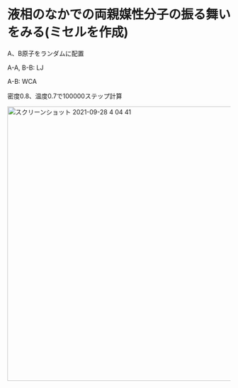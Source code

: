 # 液相のなかでの両親媒性分子の振る舞いをみる(ミセルを作成)

A、B原子をランダムに配置

A-A, B-B: LJ

A-B: WCA

密度0.8、温度0.7で100000ステップ計算

<img width="618" alt="スクリーンショット 2021-09-28 4 04 41" src="https://user-images.githubusercontent.com/63585652/134977294-a60a452f-910b-4229-b505-2fda77db402f.png">
